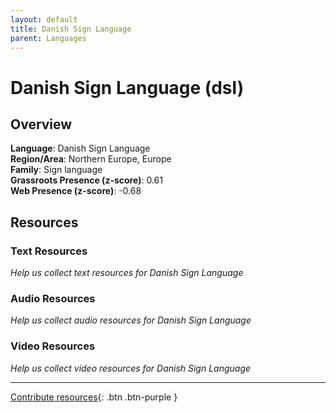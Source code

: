 ```yaml
---
layout: default
title: Danish Sign Language
parent: Languages
---
```


# Danish Sign Language (dsl)

## Overview

**Language**: Danish Sign Language  
**Region/Area**: Northern Europe, Europe  
**Family**: Sign language  
**Grassroots Presence (z-score)**: 0.61  
**Web Presence (z-score)**: -0.68  

## Resources

### Text Resources
*Help us collect text resources for Danish Sign Language*

### Audio Resources
*Help us collect audio resources for Danish Sign Language*

### Video Resources
*Help us collect video resources for Danish Sign Language*

---

[Contribute resources](https://forms.office.com/e/1SfLJx3u1r){: .btn .btn-purple }
